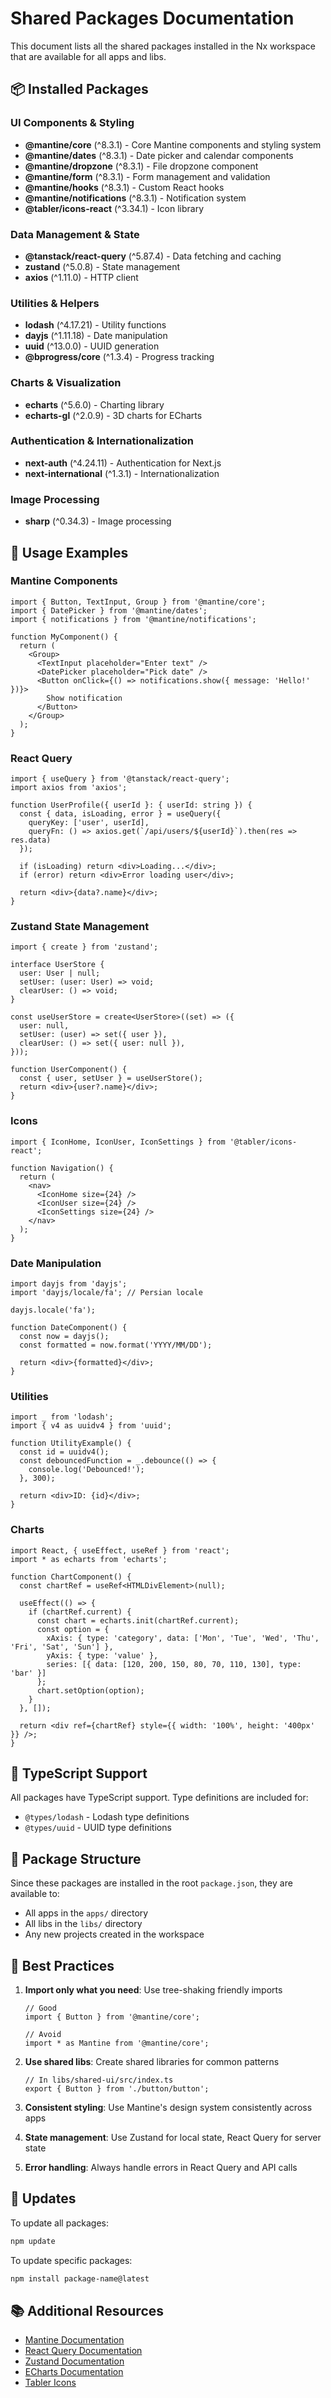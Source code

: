 # Shared Packages Documentation

This document lists all the shared packages installed in the Nx workspace that are available for all apps and libs.

## 📦 Installed Packages

### UI Components & Styling
- **@mantine/core** (^8.3.1) - Core Mantine components and styling system
- **@mantine/dates** (^8.3.1) - Date picker and calendar components
- **@mantine/dropzone** (^8.3.1) - File dropzone component
- **@mantine/form** (^8.3.1) - Form management and validation
- **@mantine/hooks** (^8.3.1) - Custom React hooks
- **@mantine/notifications** (^8.3.1) - Notification system
- **@tabler/icons-react** (^3.34.1) - Icon library

### Data Management & State
- **@tanstack/react-query** (^5.87.4) - Data fetching and caching
- **zustand** (^5.0.8) - State management
- **axios** (^1.11.0) - HTTP client

### Utilities & Helpers
- **lodash** (^4.17.21) - Utility functions
- **dayjs** (^1.11.18) - Date manipulation
- **uuid** (^13.0.0) - UUID generation
- **@bprogress/core** (^1.3.4) - Progress tracking

### Charts & Visualization
- **echarts** (^5.6.0) - Charting library
- **echarts-gl** (^2.0.9) - 3D charts for ECharts

### Authentication & Internationalization
- **next-auth** (^4.24.11) - Authentication for Next.js
- **next-international** (^1.3.1) - Internationalization

### Image Processing
- **sharp** (^0.34.3) - Image processing

## 🚀 Usage Examples

### Mantine Components
```tsx
import { Button, TextInput, Group } from '@mantine/core';
import { DatePicker } from '@mantine/dates';
import { notifications } from '@mantine/notifications';

function MyComponent() {
  return (
    <Group>
      <TextInput placeholder="Enter text" />
      <DatePicker placeholder="Pick date" />
      <Button onClick={() => notifications.show({ message: 'Hello!' })}>
        Show notification
      </Button>
    </Group>
  );
}
```

### React Query
```tsx
import { useQuery } from '@tanstack/react-query';
import axios from 'axios';

function UserProfile({ userId }: { userId: string }) {
  const { data, isLoading, error } = useQuery({
    queryKey: ['user', userId],
    queryFn: () => axios.get(`/api/users/${userId}`).then(res => res.data)
  });

  if (isLoading) return <div>Loading...</div>;
  if (error) return <div>Error loading user</div>;

  return <div>{data?.name}</div>;
}
```

### Zustand State Management
```tsx
import { create } from 'zustand';

interface UserStore {
  user: User | null;
  setUser: (user: User) => void;
  clearUser: () => void;
}

const useUserStore = create<UserStore>((set) => ({
  user: null,
  setUser: (user) => set({ user }),
  clearUser: () => set({ user: null }),
}));

function UserComponent() {
  const { user, setUser } = useUserStore();
  return <div>{user?.name}</div>;
}
```

### Icons
```tsx
import { IconHome, IconUser, IconSettings } from '@tabler/icons-react';

function Navigation() {
  return (
    <nav>
      <IconHome size={24} />
      <IconUser size={24} />
      <IconSettings size={24} />
    </nav>
  );
}
```

### Date Manipulation
```tsx
import dayjs from 'dayjs';
import 'dayjs/locale/fa'; // Persian locale

dayjs.locale('fa');

function DateComponent() {
  const now = dayjs();
  const formatted = now.format('YYYY/MM/DD');
  
  return <div>{formatted}</div>;
}
```

### Utilities
```tsx
import _ from 'lodash';
import { v4 as uuidv4 } from 'uuid';

function UtilityExample() {
  const id = uuidv4();
  const debouncedFunction = _.debounce(() => {
    console.log('Debounced!');
  }, 300);
  
  return <div>ID: {id}</div>;
}
```

### Charts
```tsx
import React, { useEffect, useRef } from 'react';
import * as echarts from 'echarts';

function ChartComponent() {
  const chartRef = useRef<HTMLDivElement>(null);

  useEffect(() => {
    if (chartRef.current) {
      const chart = echarts.init(chartRef.current);
      const option = {
        xAxis: { type: 'category', data: ['Mon', 'Tue', 'Wed', 'Thu', 'Fri', 'Sat', 'Sun'] },
        yAxis: { type: 'value' },
        series: [{ data: [120, 200, 150, 80, 70, 110, 130], type: 'bar' }]
      };
      chart.setOption(option);
    }
  }, []);

  return <div ref={chartRef} style={{ width: '100%', height: '400px' }} />;
}
```

## 🔧 TypeScript Support

All packages have TypeScript support. Type definitions are included for:
- `@types/lodash` - Lodash type definitions
- `@types/uuid` - UUID type definitions

## 📁 Package Structure

Since these packages are installed in the root `package.json`, they are available to:
- All apps in the `apps/` directory
- All libs in the `libs/` directory
- Any new projects created in the workspace

## 🎯 Best Practices

1. **Import only what you need**: Use tree-shaking friendly imports
   ```tsx
   // Good
   import { Button } from '@mantine/core';
   
   // Avoid
   import * as Mantine from '@mantine/core';
   ```

2. **Use shared libs**: Create shared libraries for common patterns
   ```tsx
   // In libs/shared-ui/src/index.ts
   export { Button } from './button/button';
   ```

3. **Consistent styling**: Use Mantine's design system consistently across apps

4. **State management**: Use Zustand for local state, React Query for server state

5. **Error handling**: Always handle errors in React Query and API calls

## 🔄 Updates

To update all packages:
```bash
npm update
```

To update specific packages:
```bash
npm install package-name@latest
```

## 📚 Additional Resources

- [Mantine Documentation](https://mantine.dev/)
- [React Query Documentation](https://tanstack.com/query/latest)
- [Zustand Documentation](https://zustand-demo.pmnd.rs/)
- [ECharts Documentation](https://echarts.apache.org/)
- [Tabler Icons](https://tabler-icons.io/)
